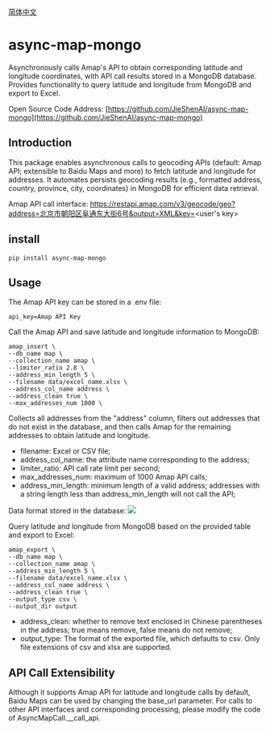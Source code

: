 [简体中文](./readme_zh.md)

# async-map-mongo
Asynchronously calls Amap's API to obtain corresponding latitude and longitude coordinates, with API call results stored in a MongoDB database. Provides functionality to query latitude and longitude from MongoDB and export to Excel.

Open Source Code Address: [https://github.com/JieShenAI/async-map-mongo](https://github.com/JieShenAI/async-map-mongo)

## Introduction

This package enables asynchronous calls to geocoding APIs (default: Amap API; extensible to Baidu Maps and more) to fetch latitude and longitude for addresses. It automates persists geocoding results (e.g., formatted address, country, province, city, coordinates) in MongoDB for efficient data retrieval.

Amap API call interface:
https://restapi.amap.com/v3/geocode/geo?address=北京市朝阳区阜通东大街6号&output=XML&key=<user's key>

## install

```
pip install async-map-mongo
```

## Usage

The Amap API key can be stored in a .env file:

```
api_key=Amap API Key
```

Call the Amap API and save latitude and longitude information to MongoDB:
```shell
amap_insert \
--db_name map \
--collection_name amap \
--limiter_ratio 2.8 \
--address_min_length 5 \
--filename data/excel_name.xlsx \
--address_col_name address \
--address_clean true \
--max_addresses_num 1000 \
```

Collects all addresses from the "address" column, filters out addresses that do not exist in the database, and then calls Amap for the remaining addresses to obtain latitude and longitude.
- filename: Excel or CSV file;
- address_col_name: the attribute name corresponding to the address;
- limiter_ratio: API call rate limit per second;
- max_addresses_num: maximum of 1000 Amap API calls;
- address_min_length: minimum length of a valid address; addresses with a string length less than address_min_length will not call the API;

Data format stored in the database:
![](https://gitee.com/jieshenai/imags/raw/master/Typora/20250820144056211.png)

Query latitude and longitude from MongoDB based on the provided table and export to Excel:
```shell
amap_export \
--db_name map \
--collection_name amap \
--address_min_length 5 \
--filename data/excel_name.xlsx \
--address_col_name address \
--address_clean true \
--output_type csv \
--output_dir output
```

- address_clean: whether to remove text enclosed in Chinese parentheses in the address; true means remove, false means do not remove;
- output_type: The format of the exported file, which defaults to csv. Only file extensions of csv and xlsx are supported.

## API Call Extensibility

Although it supports Amap API for latitude and longitude calls by default, Baidu Maps can be used by changing the base_url parameter. For calls to other API interfaces and corresponding processing, please modify the code of AsyncMapCall.__call_api.